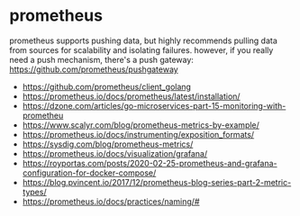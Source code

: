 # prometheus

prometheus supports pushing data, but highly recommends pulling data from sources for scalability and isolating failures.  however, if you really need a push mechanism,
there's a push gateway:  https://github.com/prometheus/pushgateway

* https://github.com/prometheus/client_golang
* https://prometheus.io/docs/prometheus/latest/installation/
* https://dzone.com/articles/go-microservices-part-15-monitoring-with-prometheu
* https://www.scalyr.com/blog/prometheus-metrics-by-example/
* https://prometheus.io/docs/instrumenting/exposition_formats/
* https://sysdig.com/blog/prometheus-metrics/
* https://prometheus.io/docs/visualization/grafana/
* https://royportas.com/posts/2020-02-25-prometheus-and-grafana-configuration-for-docker-compose/
* https://blog.pvincent.io/2017/12/prometheus-blog-series-part-2-metric-types/
* https://prometheus.io/docs/practices/naming/#